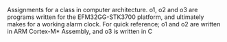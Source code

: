 Assignments for a class in computer architecture. 
o1, o2 and o3 are programs written for the EFM32GG-STK3700 platform, and
ultimately makes for a working alarm clock. For quick reference; o1 and o2 are written in
ARM Cortex-M* Assembly, and o3 is written in C

